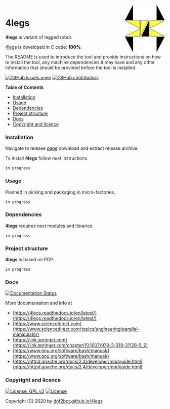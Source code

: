 <img align="right" src="https://raw.githubusercontent.com/dof2bot/4legs/master/docs/4legs_logo.png" width="25%">

# 4legs

**4legs** is variant of legged robot.

[4legs](https://en.wikipedia.org/wiki/Legged_robot) is developed in C code: **100%**.

The README is used to introduce the tool and provide instructions on
how to install the tool, any machine dependencies it may have and any
other information that should be provided before the tool is installed.

[![GitHub issues open](https://img.shields.io/github/issues/dof2bot/4legs.svg)](https://github.com/dof2bot/4legs/issues)
 [![GitHub contributors](https://img.shields.io/github/contributors/dof2bot/4legs.svg)](https://github.com/dof2bot/4legs/graphs/contributors)

<!-- START doctoc generated TOC please keep comment here to allow auto update -->
<!-- DON'T EDIT THIS SECTION, INSTEAD RE-RUN doctoc TO UPDATE -->
**Table of Contents**

- [Installation](#installation)
- [Usage](#usage)
- [Dependencies](#dependencies)
- [Project structure](#project-structure)
- [Docs](#docs)
- [Copyright and licence](#copyright-and-licence)

<!-- END doctoc generated TOC please keep comment here to allow auto update -->

### Installation

Navigate to release [page](https://github.com/dof2bot/4legs/releases) download and extract release archive.

To install **4legs** follow next instructions
```
in progress
```

### Usage

Planned in picking and packaging in micro-factories.
```
in progress
```

### Dependencies

**4legs** requires next modules and libraries
```
in progress
```

### Project structure

**4legs** is based on POP.
```
in progress
```

### Docs

[![Documentation Status](https://readthedocs.org/projects/4legs/badge/?version=latest)](https://4legs.readthedocs.io/projects/4legs/en/latest/?badge=latest)

More documentation and info at
* [https://4legs.readthedocs.io/en/latest/](https://4legs.readthedocs.io/en/latest/)
* [https://www.sciencedirect.com](https://www.sciencedirect.com/topics/engineering/parallel-manipulator)
* [https://link.springer.com](https://link.springer.com/chapter/10.1007/978-3-319-31126-5_2)
* [https://www.gnu.org/software/bash/manual/](https://www.gnu.org/software/bash/manual/)
* [https://httpd.apache.org/docs/2.4/developer/modguide.html](https://httpd.apache.org/docs/2.4/developer/modguide.html)

### Copyright and licence

[![License: GPL v3](https://img.shields.io/badge/License-GPLv3-blue.svg)](https://www.gnu.org/licenses/gpl-3.0) [![License](https://img.shields.io/badge/License-Apache%202.0-blue.svg)](https://opensource.org/licenses/Apache-2.0)

Copyright (C) 2020 by [dof2bot.github.io/4legs](https://dof2bot.github.io/4legs)

